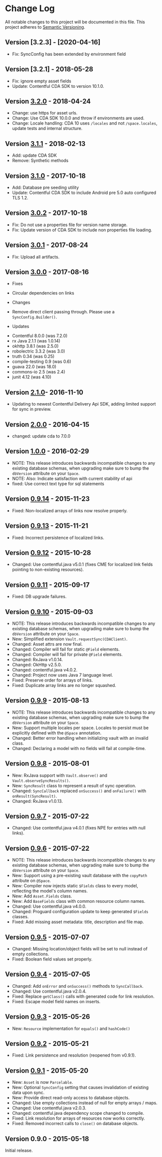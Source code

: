 # Change Log
All notable changes to this project will be documented in this file.
This project adheres to [Semantic Versioning](http://semver.org/).

## Version [3.2.3] - [2020-04-16]
- Fix: SyncConfig has been extended by environment field

## Version [3.2.1] - 2018-05-28
- Fix: ignore empty asset fields
- Update: Contentful CDA SDK to version 10.1.0.

## Version [3.2.0] - 2018-04-24
- Change: use https for asset urls.
- Change: Use CDA SDK 10.0.0 and throw if environments are used.
- Change: Locale handling: CDA 10 uses `/locales` and not `/space.locales`, update tests and internal structure.

## Version [3.1.1] - 2018-02-13
- Add: update CDA SDK
- Remove: Synthetic methods

## Version [3.1.0] - 2017-10-18
- Add: Database pre seeding utility
- Update: Contentful CDA SDK to include Android pre 5.0 auto configured  TLS 1.2.

## Version [3.0.2] - 2017-10-18
- Fix: Do not use a properties file for version name storage.
- Fix: Update version of CDA SDK to include non properties file loading.

## Version [3.0.1] - 2017-08-24
- Fix: Upload all artifacts.

## Version [3.0.0] - 2017-08-16
- Fixes
 * Circular dependencies on links
- Changes
 * Remove direct client passing through. Please use a `SyncConfig.Builder()`.
- Updates
 * Contentful 8.0.0 (was 7.2.0)
 * rx Java 2.1.1 (was 1.0.14)
 * okhttp 3.8.1 (was 2.5.0)
 * robolectric 3.3.2 (was 3.0)
 * truth 0.34 (was 0.25)
 * compile-testing 0.9 (was 0.6)
 * guava 22.0 (was 18.0)
 * commons-io 2.5 (was 2.4)
 * junit 4.12 (was 4.10)

## Version [2.1.0]- 2016-11-10
- Updating to newest Contentful Delivery Api SDK, adding limited support for sync in preview.

## Version [2.0.0] - 2016-04-15
- changed: update cda to 7.0.0

## Version [1.0.0] - 2016-02-29
- NOTE: This release introduces backwards incompatible changes to any existing database schemas, when upgrading make sure to bump the `dbVersion` attribute on your `Space`.
- NOTE: Also: Indicate satisfaction with current stability of api
- fixed: Use correct text type for sql statements

## Version [0.9.14] - 2015-11-23
- Fixed: Non-localized arrays of links now resolve properly.

## Version [0.9.13] - 2015-11-21
- Fixed: Incorrect persistence of localized links.

## Version [0.9.12] - 2015-10-28
- Changed: Use contentful.java v5.0.1 (fixes CME for localized link fields pointing to non-existing resources).

## Version [0.9.11] - 2015-09-17
- Fixed: DB upgrade failures.

## Version [0.9.10] - 2015-09-03
- NOTE: This release introduces backwards incompatible changes to any existing database schemas, when upgrading make sure to bump the `dbVersion` attribute on your `Space`.
- New: Simplified extension `Vault.requestSync(CDAClient)`.
- Changed: Asset attrs are now final.
- Changed: Compiler will fail for static `@Field` elements.
- Changed: Compiler will fail for private `@Field` elements.
- Changed: RxJava v1.0.14.
- Changed: OkHttp v2.5.0.
- Changed: contentful.java v4.0.2.
- Changed: Project now uses Java 7 language level.
- Fixed: Preserve order for arrays of links.
- Fixed: Duplicate array links are no longer squashed.

## Version [0.9.9] - 2015-08-13
- NOTE: This release introduces backwards incompatible changes to any existing database schemas, when upgrading make sure to bump the `dbVersion` attribute on your `Space`.
- New: Support multiple locales per space. Locales to persist must be explicitly defined with the `@Space` annotation.
- Changed: Better error handling when initializing vault with an invalid class.
- Changed: Declaring a model with no fields will fail at compile-time.

## Version [0.9.8] - 2015-08-01
- New: RxJava support with `Vault.observe()` and `Vault.observeSyncResults()`.
- New: `SyncResult` class to represent a result of sync operation.
- Changed: `SyncCallback` replaced `onSuccess()` and `onFailure()` with `onResult(SyncResult)`.
- Changed: RxJava v1.0.13.

## Version [0.9.7] - 2015-07-22
- Changed: Use contentful.java v4.0.1 (fixes NPE for entries with null links).

## Version [0.9.6] - 2015-07-22
- NOTE: This release introduces backwards incompatible changes to any existing database schemas, when upgrading make sure to bump the `dbVersion` attribute on your `Space`.
- New: Support using a pre-existing vault database with the `copyPath` attribute on `@Space`. 
- New: Compiler now injects static `$Fields` class to every model, reflecting the model's column names.
- New: Add `Asset.Fields` class.
- New: Add `BaseFields` class with common resource column names.
- Changed: Use contentful.java v4.0.0.
- Changed: Proguard configuration update to keep generated `$Fields` classes.
- Fixed: Add missing asset metadata: title, description and file map.

## Version [0.9.5] - 2015-07-07
- Changed: Missing location/object fields will be set to null instead of empty collections.
- Fixed: Boolean field values set properly.

## Version [0.9.4] - 2015-07-05
- Changed: Add `onError` and `onSuccess()` methods to `SyncCallback`.
- Changed: Use contentful.java v2.0.4.
- Fixed: Replace `getClass()` calls with generated code for link resolution.
- Fixed: Escape model field names on inserts.

## Version [0.9.3] - 2015-05-26
- New: `Resource` implementation for `equals()` and `hashCode()`

## Version [0.9.2] - 2015-05-21
- Fixed: Link persistence and resolution (reopened from v0.9.1).

## Version [0.9.1] - 2015-05-20
- New: `Asset` is now `Parcelable`.
- New: Optional `SyncConfig` setting that causes invalidation of existing data upon sync.
- New: Provide direct read-only access to database objects.
- Changed: Use empty collections instead of null for empty arrays / maps.
- Changed: Use contentful.java v2.0.3.
- Changed: contentful.java dependency scope changed to compile.
- Fixed: Link resolution for arrays of resources now works correctly.
- Fixed: Removed incorrect calls to `close()` on database objects.

## Version 0.9.0 - 2015-05-18
Initial release.
 
[unreleased]: https://github.com/contentful/vault/compare/vault-parent-3.2.1...HEAD
[3.2.0]: https://github.com/contentful/vault/compare/vault-parent-3.2.0...vault-parent-3.2.1
[3.2.0]: https://github.com/contentful/vault/compare/vault-parent-3.1.1...vault-parent-3.2.0
[3.1.1]: https://github.com/contentful/vault/compare/vault-parent-3.1.0...vault-parent-3.1.1
[3.1.0]: https://github.com/contentful/vault/compare/vault-parent-3.0.2...vault-parent-3.1.0
[3.0.2]: https://github.com/contentful/vault/compare/vault-parent-3.0.1...vault-parent-3.0.2
[3.0.1]: https://github.com/contentful/vault/compare/vault-parent-3.0.0...vault-parent-3.0.1
[3.0.0]: https://github.com/contentful/vault/compare/vault-parent-2.1.0...vault-parent-3.0.0
[2.1.0]: https://github.com/contentful/vault/compare/vault-parent-2.0.0...vault-parent-2.1.0
[2.0.0]: https://github.com/contentful/vault/compare/vault-parent-1.0.0...vault-parent-2.0.0
[1.0.0]: https://github.com/contentful/vault/compare/vault-parent-0.9.14...vault-parent-1.0.0
[0.9.14]: https://github.com/contentful/vault/compare/vault-parent-0.9.13...vault-parent-0.9.14
[0.9.13]: https://github.com/contentful/vault/compare/vault-parent-0.9.12...vault-parent-0.9.13
[0.9.12]: https://github.com/contentful/vault/compare/vault-parent-0.9.11...vault-parent-0.9.12
[0.9.11]: https://github.com/contentful/vault/compare/vault-parent-0.9.10...vault-parent-0.9.11
[0.9.10]: https://github.com/contentful/vault/compare/vault-parent-0.9.9...vault-parent-0.9.10
[0.9.9]: https://github.com/contentful/vault/compare/vault-parent-0.9.8...vault-parent-0.9.9
[0.9.8]: https://github.com/contentful/vault/compare/vault-parent-0.9.7...vault-parent-0.9.8
[0.9.7]: https://github.com/contentful/vault/compare/vault-parent-0.9.6...vault-parent-0.9.7
[0.9.6]: https://github.com/contentful/vault/compare/vault-parent-0.9.5...vault-parent-0.9.6
[0.9.5]: https://github.com/contentful/vault/compare/vault-parent-0.9.4...vault-parent-0.9.5
[0.9.4]: https://github.com/contentful/vault/compare/vault-parent-0.9.3...vault-parent-0.9.4
[0.9.3]: https://github.com/contentful/vault/compare/v0.9.2...vault-parent-0.9.3
[0.9.2]: https://github.com/contentful/vault/compare/v0.9.1...v0.9.2
[0.9.1]: https://github.com/contentful/vault/compare/v0.9.0...v0.9.1
